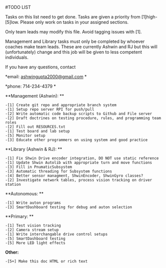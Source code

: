 #TODO LIST

Tasks on this list need to get done. Tasks are given a priority from
[1]high-[5]low. Please only work on tasks in your assigned sections.  

Only team leads may modify this file. Avoid tagging issues with [1]. 

Management and Library tasks must only be completed by whoever coaches 
make team leads. These are currently Ashwin and RJ but this will 
(unfortunately) change and this job will be given to less competent 
individuals. 

If you have any questions, contact 

*email: ashwingupta2000@gmail.com *

*phone: 714-234-4379 *

**Management (Ashwin): **

	-[1] Create git repo and appropriate branch system
	-[1] Setup repo server RPI for push/pull 
	-[2] Write automatic code backup scripts to Github and File server
	-[2] Draft doctrines on testing procedure, rules, and programming team roles
	-[2] Fill out RESOURCES.txt
	-[1] Test board and lab setup
	-[5] Monitor setup 
	-[3] Educate other programmers on using system and good practice

**Library (Ashwin & RJ): **

	-[1] Fix Shwin Drive encoder integration, DO NOT use static reference
	-[1] Update Shwin Autolib with appropriate turn and move functions
	-[3] Fill in PnumaticSubsystem 
	-[3] Automatic threading for Subsystem functions 
	-[4] Better sensor managment, ShwinEncoder, ShwinGyro classes? 
	-[2] Investigate network tables, process vision tracking on driver station


**Autonomous: **

	-[1] Write auton programs
	-[3] SmartDashboard testing for debug and auton selection
	
**Primary: **

	-[1] Test vision tracking 
	-[2] Camera stream setup 
	-[1] Write interchangable drive control setups
	-[5] SmartDashboard testing
	-[5] More LED light effects
	
**Other:**

	-[5+] Make this doc HTML or rich text
	